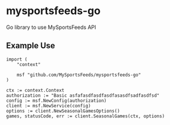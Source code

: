 # mysportsfeeds-go
Go library to use MySportsFeeds API

## Example Use

```
import (
    "context"

    msf "github.com/MySportsFeeds/mysportsfeeds-go"
)

ctx := context.Context
authorization := "Basic asfafasdfasdfasdfasasdfsadfasdfsd"
config := msf.NewConfig(authorization)
client := msf.NewService(config)
options := client.NewSeasonalGamesOptions()
games, statusCode, err := client.SeasonalGames(ctx, options)
```
